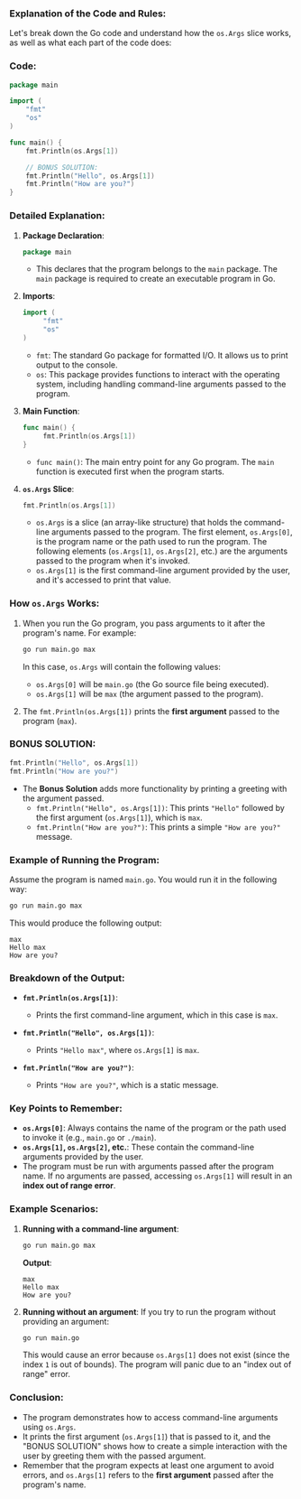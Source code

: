 ### Explanation of the Code and Rules:

Let's break down the Go code and understand how the `os.Args` slice works, as well as what each part of the code does:

### Code:
```go
package main

import (
	"fmt"
	"os"
)

func main() {
	fmt.Println(os.Args[1])

	// BONUS SOLUTION:
	fmt.Println("Hello", os.Args[1])
	fmt.Println("How are you?")
}
```

### Detailed Explanation:

1. **Package Declaration**:
   ```go
   package main
   ```
   - This declares that the program belongs to the `main` package. The `main` package is required to create an executable program in Go.

2. **Imports**:
   ```go
   import (
		"fmt"
		"os"
   )
   ```
   - `fmt`: The standard Go package for formatted I/O. It allows us to print output to the console.
   - `os`: This package provides functions to interact with the operating system, including handling command-line arguments passed to the program.

3. **Main Function**:
   ```go
   func main() {
		fmt.Println(os.Args[1])
   }
   ```
   - `func main()`: The main entry point for any Go program. The `main` function is executed first when the program starts.
   
4. **`os.Args` Slice**:
   ```go
   fmt.Println(os.Args[1])
   ```
   - `os.Args` is a slice (an array-like structure) that holds the command-line arguments passed to the program. The first element, `os.Args[0]`, is the program name or the path used to run the program. The following elements (`os.Args[1]`, `os.Args[2]`, etc.) are the arguments passed to the program when it's invoked.
   - `os.Args[1]` is the first command-line argument provided by the user, and it's accessed to print that value.
   
### How `os.Args` Works:

1. When you run the Go program, you pass arguments to it after the program's name. For example:

   ```bash
   go run main.go max
   ```

   In this case, `os.Args` will contain the following values:
   - `os.Args[0]` will be `main.go` (the Go source file being executed).
   - `os.Args[1]` will be `max` (the argument passed to the program).

2. The `fmt.Println(os.Args[1])` prints the **first argument** passed to the program (`max`).

### BONUS SOLUTION:
```go
fmt.Println("Hello", os.Args[1])
fmt.Println("How are you?")
```
- The **Bonus Solution** adds more functionality by printing a greeting with the argument passed.
  - `fmt.Println("Hello", os.Args[1])`: This prints `"Hello"` followed by the first argument (`os.Args[1]`), which is `max`.
  - `fmt.Println("How are you?")`: This prints a simple `"How are you?"` message.

### Example of Running the Program:

Assume the program is named `main.go`. You would run it in the following way:

```bash
go run main.go max
```

This would produce the following output:

```
max
Hello max
How are you?
```

### Breakdown of the Output:

- **`fmt.Println(os.Args[1])`**: 
  - Prints the first command-line argument, which in this case is `max`.
  
- **`fmt.Println("Hello", os.Args[1])`**: 
  - Prints `"Hello max"`, where `os.Args[1]` is `max`.

- **`fmt.Println("How are you?")`**:
  - Prints `"How are you?"`, which is a static message.

### Key Points to Remember:

- **`os.Args[0]`**: Always contains the name of the program or the path used to invoke it (e.g., `main.go` or `./main`).
- **`os.Args[1]`, `os.Args[2]`, etc.**: These contain the command-line arguments provided by the user.
- The program must be run with arguments passed after the program name. If no arguments are passed, accessing `os.Args[1]` will result in an **index out of range error**.
  
### Example Scenarios:

1. **Running with a command-line argument**:
   ```bash
   go run main.go max
   ```
   **Output**:
   ```
   max
   Hello max
   How are you?
   ```

2. **Running without an argument**:
   If you try to run the program without providing an argument:
   ```bash
   go run main.go
   ```
   This would cause an error because `os.Args[1]` does not exist (since the index `1` is out of bounds). The program will panic due to an "index out of range" error.

### Conclusion:

- The program demonstrates how to access command-line arguments using `os.Args`.
- It prints the first argument (`os.Args[1]`) that is passed to it, and the "BONUS SOLUTION" shows how to create a simple interaction with the user by greeting them with the passed argument.
- Remember that the program expects at least one argument to avoid errors, and `os.Args[1]` refers to the **first argument** passed after the program's name.